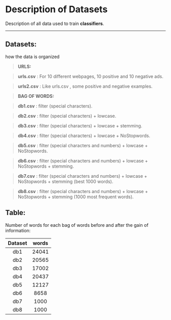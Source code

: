 Description of Datasets
===================
Description of all data used to train **classifiers**.

----------

Datasets:
-------------

how the data is organized

> **URLS:**

>  **urls.csv** : For 10 different webpages, 10 positive and 10 negative ads.

>  **urls2.csv** : Like urls.csv , some positive and negative examples.

>**BAG OF WORDS:**

>  **db1.csv** : filter (special characters).

>  **db2.csv** : filter (special characters) + lowcase.

>  **db3.csv** : filter (special characters) + lowcase + stemming.

>  **db4.csv** : filter (special characters) + lowcase + NoStopwords.

>  **db5.csv** : filter (special characters and numbers) + lowcase + NoStopwords.

>  **db6.csv** : filter (special characters and numbers) + lowcase + NoStopwords + stemming.

>  **db7.csv** : filter (special characters and numbers) + lowcase + NoStopwords + stemming (best 1000 words).

>  **db8.csv** : filter (special characters and numbers) + lowcase + NoStopwords + stemming (1000 most frequent words).

Table:
------------- 
Number of words for each bag of words before and after the gain of information:


Dataset     | words      
:---------: | :--------: 
db1         | 24041      
db2         | 20565      
db3         | 17002      
db4         | 20437      
db5         | 12127      
db6         | 8658       
db7         | 1000       
db8         | 1000       
